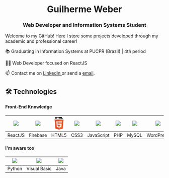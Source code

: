 <h1 align="center"> Guilherme Weber </h1>
<h3 align="center"> Web Developer and Information Systems Student </h3>

<p> Welcome to my GitHub! Here I store some projects developed through my academic and professional career! </p>
<p> 📚 Graduating in Information Systems at PUCPR (Brazil) | 4th period </p>
<p> 👨‍💻 Web Developer focused on ReactJS </p>
<p> 📫 Contact me on <a href="https://www.linkedin.com/in/weberguilherme/"> LinkedIn </a> or send a <a href="mailto:guilherme.weber@pucpr.edu.br"> email</a>. </p>




<h2>🛠 Technologies </h2>
<h4> Front-End Knowledge </h4>
<table>
  <thead>
    <th> <img height="40"src="https://th.bing.com/th/id/R.66657f5dc34703daceb62cb80cf2f7d4?rik=leC2w0XocKzzXw&riu=http%3a%2f%2fwww.jsweet.org%2fwp-content%2fuploads%2f2016%2f04%2freact-logo-300x289.png&ehk=8VP5WneINrDRKOGLup9KChH5HsoEQWor%2bDYkJIHeRmI%3d&risl=&pid=ImgRaw&r=0"> </th>
    <th> <img height="40"src="https://th.bing.com/th/id/R.c521e7e67222276a6860665a46813cc6?rik=AoUIOAvVTiB1cQ&riu=http%3a%2f%2fpluspng.com%2fimg-png%2ffirebase-logo-png-firebase-logo-png-transparent-amp-svg-vector-pluspng-2400x3291.png&ehk=YpYeUgKU5BtUZmTIpsZiQ5pFGAOc5w0Xm5klm2orTIg%3d&risl=&pid=ImgRaw&r=0"></th>
    <th> <img height="40"src="https://raw.githubusercontent.com/github/explore/80688e429a7d4ef2fca1e82350fe8e3517d3494d/topics/html/html.png"> </th>
    <th> <img height="40"src="https://logodownload.org/wp-content/uploads/2017/04/css-3-logo-1.png"> </th>
    <th> <img height="32"src="https://upload.wikimedia.org/wikipedia/commons/thumb/9/99/Unofficial_JavaScript_logo_2.svg/1024px-Unofficial_JavaScript_logo_2.svg.png"> </th>
    <th> <img height="40"src="http://pngimg.com/uploads/php/php_PNG35.png"> </th>
    <th> <img height="40"src="https://marcas-logos.net/wp-content/uploads/2020/11/MySQL-logo.png"> </th>
    <th> <img height="40"src="https://upload.wikimedia.org/wikipedia/commons/thumb/9/93/Wordpress_Blue_logo.png/1200px-Wordpress_Blue_logo.png"> </th>
    <th> <img height="40"src="https://cdn4.iconfinder.com/data/icons/logos-and-brands/512/109_Elementor_logo_logos-512.png"> </th>
  </thead>
  <tr>
    <td> ReactJS </td>
    <td> Firebase </td>
    <td> HTML5 </td>
    <td> CSS3 </td>
    <td> JavaScript </td>
    <td> PHP </td>
    <td> MySQL </td>
    <td> WordPress </td>
    <td> Elementor </td>
  </tr>
 </table>

<h4> I'm aware too </h4>
<table>
  <thead>
    <th> <img height="40"src="https://upload.wikimedia.org/wikipedia/commons/thumb/0/0a/Python.svg/2048px-Python.svg.png"> </th>
    <th> <img height="40"src="https://cursosbig.com.br/wp-content/uploads/2019/03/logo-visual-basic-net-vb.png.webp"> </th>
    <th> <img height="40"src="https://www.ifpe.edu.br/campus/palmares/noticias/curso-de-extensao-em-java/javalogo.png/@@images/bf2f5d2c-6545-43bc-b187-9d01c6875d56.png"></th>
  </thead>
  <tr>
    <td> Python </td>
    <td> Visual Basic </td>
    <td> Java </td>
  </tr>
 </table>
